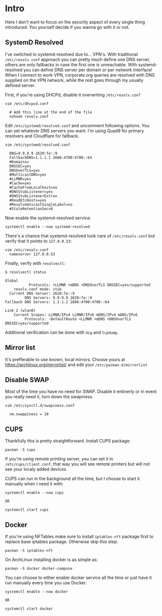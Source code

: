 # Intro
Here I don't want to focus on the security aspect of every single thing introduced. You yourself decide if you wanna go with it or not.

## SystemD Resolved
I've switched to systemd-resolved due to... VPN's. With traditional `/etc/resolv.conf` approach you can pretty much define one DNS server, others are only fallbacks in case the first one is unreachable. With systemd-resolved you can define DNS server per domain or per network interface! When I connect to work VPN, corporate.org queries are resolved with DNS supplied on the VPN network, while the rest goes through my usually defined server.

First, if you're using DHCPd, disable it overwriting `/etc/resolv.conf`

```
vim /etc/dhcpcd.conf

  # Add this line at the end of the file
  nohook resolv.conf
```

Edit `/etc/systemd/resolved.conf` and uncomment following options. You can set whatever DNS servers you want. I'm using Quad9 for primary resolvers and Cloudflare for fallback.

```
vim /etc/systemd/resolved.conf

  DNS=9.9.9.9 2620:fe::9
  FallbackDNS=1.1.1.1 2606:4700:4700::64
  #Domains=
  DNSSEC=yes
  DNSOverTLS=yes
  #MulticastDNS=yes
  #LLMNR=yes
  #Cache=yes
  #CacheFromLocalhost=no
  #DNSStubListener=yes
  #DNSStubListenerExtra=
  #ReadEtcHosts=yes
  #ResolveUnicastSingleLabel=no
  #StaleRetentionSec=0
```


Now enable the systemd-resolved service:
```
systemctl enable --now systemd-resolved
```

There's a chance that systemd-resolved took care of `/etc/resolv.conf` but verify that it points to `127.0.0.53`:

```
vim /etc/resolv.conf
  nameserver 127.0.0.53
```

Finally, verify with `resolvectl`:

```
$ resolvectl status

Global
           Protocols: +LLMNR +mDNS +DNSOverTLS DNSSEC=yes/supported
    resolv.conf mode: stub
  Current DNS Server: 2620:fe::9
         DNS Servers: 9.9.9.9 2620:fe::9
Fallback DNS Servers: 1.1.1.1 2606:4700:4700::64

Link 2 (wlan0)
    Current Scopes: LLMNR/IPv4 LLMNR/IPv6 mDNS/IPv4 mDNS/IPv6
         Protocols: -DefaultRoute +LLMNR +mDNS +DNSOverTLS DNSSEC=yes/supported
```

Additional verification can be done with `dig` and `tcpdump`.


## Mirror list

It's prefferable to use known, local mirrors. Choose yours at https://archlinux.org/mirrorlist/ and edit your `/etc/pacman.d/mirrorlist` 

## Disable SWAP

Most of the time you have no need for SWAP. Disable it entinerly or in event you really need it, turn down the swapiness.

```
vim /etc/sysctl.d/swapiness.conf

  vm.swappiness = 10
```

## CUPS

Thankfully this is pretty straightforward. Install CUPS package:

```
pacman -S cups
```

If you're using remote printing server, you can set it in `/etc/cups/client.conf`, that way you will see remote printers but will not see your localy added devices.

CUPS can run in the background all the time, but I choose to start it manually when I need it with:

```
systemctl enable --now cups

OR

systemctl start cups
```

## Docker

If you're using NFTables make sure to install `iptables-nft` package first to replace base iptables package. Otherwise skip this step.

```
pacman -S iptables-nft
```

On ArchLinux installing docker is as simple as:

```
pacman -S docker docker-compose
```

You can choose to either enable docker service all the time or just have it run manually every time you use Docker:

```
systemctl enable --now docker

OR

systemctl start docker
```

